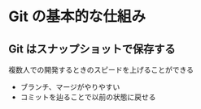 # Git の基本的な仕組み

## Git はスナップショットで保存する  

複数人での開発するときのスピードを上げることができる  
- ブランチ、マージがやりやすい  
- コミットを辿ることで以前の状態に戻せる  



